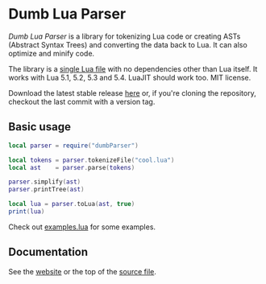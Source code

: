 # Dumb Lua Parser

*Dumb Lua Parser* is a library for tokenizing Lua code or creating ASTs (Abstract Syntax Trees) and converting the data back to Lua.
It can also optimize and minify code.

The library is a [single Lua file](dumbParser.lua) with no dependencies other than Lua itself.
It works with Lua 5.1, 5.2, 5.3 and 5.4. LuaJIT should work too.
MIT license.

Download the latest stable release [here](https://github.com/ReFreezed/DumbLuaParser/releases/latest)
or, if you're cloning the repository, checkout the last commit with a version tag.


## Basic usage

```lua
local parser = require("dumbParser")

local tokens = parser.tokenizeFile("cool.lua")
local ast    = parser.parse(tokens)

parser.simplify(ast)
parser.printTree(ast)

local lua = parser.toLua(ast, true)
print(lua)
```

Check out [examples.lua](examples.lua) for some examples.


## Documentation

See the [website](http://luaparser.refreezed.com/docs/) or the top of the [source file](dumbParser.lua).

